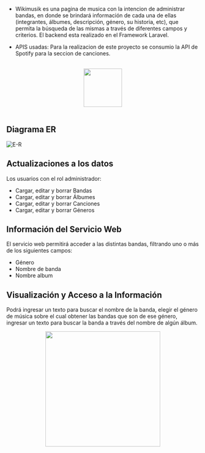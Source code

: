 - Wikimusik es una pagina de musica con la intencion de administrar bandas, en donde se brindará información de cada una de ellas (integrantes, álbumes, descripción, género, su historia, etc), que permita la búsqueda de las mismas a través de diferentes campos y criterios. El backend esta realizado en el Framework Laravel.

- APIS usadas: Para la realizacion de este proyecto se consumio la API de Spotify para la seccion de canciones.
<br>
<div class="row" align="center">
<img src="https://cdn-icons-png.flaticon.com/512/174/174872.png" width="100">
</div>
<br>

## Diagrama ER
![E-R](https://user-images.githubusercontent.com/54513334/115152582-0f512e00-a048-11eb-82ea-9849a165cef6.jpg)

## Actualizaciones a los datos
Los usuarios con el rol administrador:
- Cargar, editar y borrar Bandas
- Cargar, editar y borrar Álbumes
- Cargar, editar y borrar Canciones
- Cargar, editar y borrar Géneros

## Información del Servicio Web
El servicio web permitirá acceder a las distintas bandas, filtrando uno o más de los siguientes campos:
- Género
- Nombre de banda
- Nombre album

## Visualización y Acceso a la Información
Podrá ingresar un texto para buscar el nombre de la banda, elegir el género de música sobre el cual obtener las bandas que son de ese género, ingresar un texto para buscar la banda a través del nombre de algún álbum.


<div align="center"><img src="https://raw.githubusercontent.com/laravel/art/master/logo-lockup/5%20SVG/2%20CMYK/1%20Full%20Color/laravel-logolockup-cmyk-red.svg" width="300"></div>
